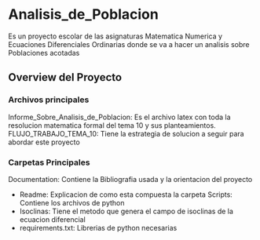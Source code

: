 # Analisis_de_Poblacion

Es un proyecto escolar de las asignaturas Matematica Numerica y Ecuaciones Diferenciales Ordinarias donde se va a hacer un analisis sobre Poblaciones acotadas

## Overview del Proyecto

### Archivos principales

Informe_Sobre_Analisis_de_Poblacion: Es el archivo latex con toda la resolucion matematica formal del tema 10 y sus planteamientos.
FLUJO_TRABAJO_TEMA_10: Tiene la estrategia de solucion a seguir para abordar este proyecto 

### Carpetas Principales

Documentation: Contiene la Bibliografia usada y la orientacion del proyecto
- Readme: Explicacion de como esta compuesta la carpeta 
Scripts: Contiene los archivos de python 
- Isoclinas: Tiene el metodo que genera el campo de isoclinas de la ecuacion diferencial
- requirements.txt: Librerias de python necesarias
